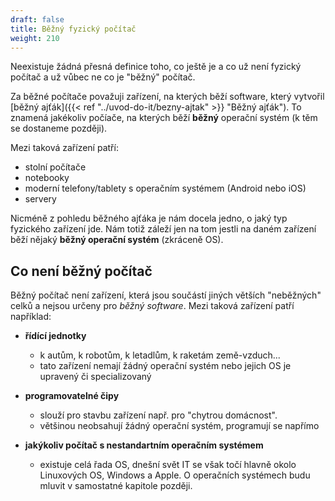 ```yaml
---
draft: false
title: Běžný fyzický počítač
weight: 210
---
```


Neexistuje žádná přesná definice toho, co ještě je a co už není fyzický počítač a už vůbec ne co je "běžný" počítač.

Za běžné počítače považuji zařízení, na kterých běží software, který vytvořil [běžný ajťák]({{< ref "../uvod-do-it/bezny-ajtak" >}} "Běžný ajťák"). To znamená jakékoliv počíače, na kterých běží **běžný** operační systém (k těm se dostaneme později).

Mezi taková zařízení patří:

- stolní počítače
- notebooky
- moderní telefony/tablety s operačním systémem (Android nebo iOS)
- servery

Nicméně z pohledu běžného ajťáka je nám docela jedno, o jaký typ fyzického zařízení jde. Nám totiž záleží jen na tom jestli na daném zařízení běží nějaký **běžný operační systém** (zkráceně OS).

## Co není běžný počítač

Běžný počítač není zařízení, která jsou součástí jiných větších "neběžných" celků a nejsou určeny pro *běžný software*. Mezi taková zařízení patří například:

- **řídící jednotky**
  - k autům, k robotům, k letadlům, k raketám země-vzduch...
  - tato zařízení nemají žádný operační systém nebo jejich OS je upravený či specializovaný

- **programovatelné čipy**
  - slouží pro stavbu zařízení např. pro "chytrou domácnost".
  - většinou neobsahují žádný operační systém, programují se napřímo

- **jakýkoliv počítač s nestandartním operačním systémem**
  - existuje celá řada OS, dnešní svět IT se však točí hlavně okolo Linuxových OS, Windows a Apple. O operačních systémech budu mluvit v samostatné kapitole později.